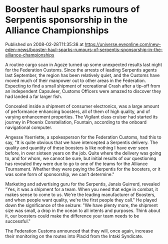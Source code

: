 # Booster haul sparks rumours of Serpentis sponsorship in the Alliance Championships
Published on 2008-02-28T11:35:38 at https://universe.eveonline.com/new-eden-news/booster-haul-sparks-rumours-of-serpentis-sponsorship-in-the-alliance-championships

A routine cargo scan in Agoze turned up some unexpected results last night for the Federation Customs. Since the arrests of leading Serpentis agents last September, the region has been relatively quiet, and the Customs have moved much of their manpower out to other areas in the Federation. Expecting to find a small shipment of recreational Crash after a tip-off from an independent Capsuleer, Customs Officers were amazed to discover they had landed a far larger fish.

Concealed inside a shipment of consumer electronics, was a large amount of performance enhancing boosters, all of them of high quality, and of varying enhancement properties. The Vigilant class cruiser had started its journey in Phoenix Constellation, Fountain, according to the onboard navigational computer.

Angesse Yserriette, a spokesperson for the Federation Customs, had this to say, "It is quite obvious that we have intercepted a Serpentis delivery. The quality and quantity of these boosters is like nothing I have ever seen before, in over sixteen years on the job. Quite where the delivery was going to, and for whom, we cannot be sure, but initial results of our questioning has revealed they were due to go to one of the teams for the Alliance Tournament. Whether they were paying the Serpentis for the boosters, or it was some form of sponsorship, we can't determine."

Marketing and advertising guru for the Serpentis, Jansis Guirrerd, revealed "Yes, it was a shipment for a team. When you need that edge in combat, it makes sense to come to us. We're the leading manufacturer of Boosters, and when people want quality, we're the first people they call." He played down the significance of the seizure: "We have plenty more, the shipment size was small, a drop in the ocean to all intents and purposes. Think about it, our boosters could make the difference your team needs to be successful."

The Federation Customs announced that they will, once again, increase their monitoring on the routes into Placid from the Intaki Syndicate.

